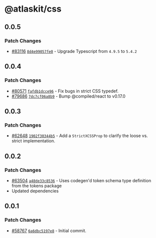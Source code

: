 # @atlaskit/css

## 0.0.5

### Patch Changes

- [#83116](https://stash.atlassian.com/projects/CONFCLOUD/repos/confluence-frontend/pull-requests/83116) [`8d4e99057fe0`](https://stash.atlassian.com/projects/CONFCLOUD/repos/confluence-frontend/commits/8d4e99057fe0) - Upgrade Typescript from `4.9.5` to `5.4.2`

## 0.0.4

### Patch Changes

- [#80571](https://stash.atlassian.com/projects/CONFCLOUD/repos/confluence-frontend/pull-requests/80571) [`fafdb1dcce96`](https://stash.atlassian.com/projects/CONFCLOUD/repos/confluence-frontend/commits/fafdb1dcce96) - Fix bugs in strict CSS typedef.
- [#79686](https://stash.atlassian.com/projects/CONFCLOUD/repos/confluence-frontend/pull-requests/79686) [`7dc7cf06a8b9`](https://stash.atlassian.com/projects/CONFCLOUD/repos/confluence-frontend/commits/7dc7cf06a8b9) - Bump @compiled/react to v0.17.0

## 0.0.3

### Patch Changes

- [#62648](https://stash.atlassian.com/projects/CONFCLOUD/repos/confluence-frontend/pull-requests/62648) [`1902f30344b5`](https://stash.atlassian.com/projects/CONFCLOUD/repos/confluence-frontend/commits/1902f30344b5) - Add a `StrictXCSSProp` to clarify the loose vs. strict implementation.

## 0.0.2

### Patch Changes

- [#63504](https://stash.atlassian.com/projects/CONFCLOUD/repos/confluence-frontend/pull-requests/63504) [`a48de33c8536`](https://stash.atlassian.com/projects/CONFCLOUD/repos/confluence-frontend/commits/a48de33c8536) - Uses codegen'd token schema type definition from the tokens package
- Updated dependencies

## 0.0.1

### Patch Changes

- [#58767](https://stash.atlassian.com/projects/CONFCLOUD/repos/confluence-frontend/pull-requests/58767) [`6a6dbc5197e8`](https://stash.atlassian.com/projects/CONFCLOUD/repos/confluence-frontend/commits/6a6dbc5197e8) - Initial commit.
